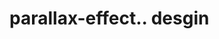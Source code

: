 # parallax-effect.. desgin                                                                                                                                                                                                                                                                                                                                                                                                                                                                                                                                             
